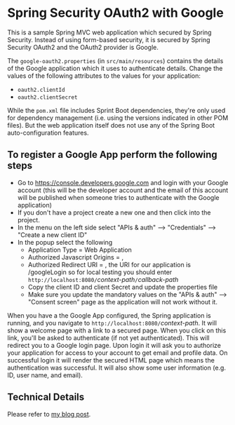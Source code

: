 # Spring Security OAuth2 with Google

This is a sample Spring MVC web application which secured by Spring Security. Instead of using form-based security, it is secured by Spring Security OAuth2 and the OAuth2 provider is Google.

The `google-oauth2.properties` (in `src/main/resources`) contains the details of the Google application which it uses to authenticate details. Change the values of the following attributes to the values for your application:

- `oauth2.clientId`
- `oauth2.clientSecret`

While the `pom.xml` file includes Sprint Boot dependencies, they're only used for dependency management (i.e. using the versions indicated in other POM files). But the web application itself does not use any of the Spring Boot auto-configuration features.

## To register a Google App perform the following steps

* Go to https://console.developers.google.com and login with your Google account (this will be the developer account and the email of this account will be published when someone tries to authenticate with the Google application)
* If you don't have a project create a new one and then click into the project.
* In the menu on the left side select "APIs & auth" --> "Credentials" --> "Create a new client ID"
* In the popup select the following
	- Application Type = Web Application
	- Authorized Javascript Origins = <YOUR DOMAIN>, 
	- Authorized Redirect URI = <THE CALL BACK HANDLER>, the URI for our application is /googleLogin so for local testing you should enter `http://localhost:8080/`*context-path*`/`*callback-path*
	- Copy the client ID and client Secret and update the properties file
	- Make sure you update the mandatory values on the "APIs & auth" --> "Consent screen" page as the application will not work without it.

When you have a the Google App configured, the Spring application is running, and you navigate to `http://localhost:8080/`*context-path*. It will show a welcome page with a link to a secured page. When you click on this link, you'll be asked to authenticate (if not yet authenticated). This will redirect you to a Google login page. Upon login it will ask you to authorize your application for access to your account to get email and profile data. On successful login it will render the secured HTML page which means the authentication was successful. It will also show some user information (e.g. ID, user name, and email).

## Technical Details

Please refer to [my blog post](http://lorenzo-dee.blogspot.com).
